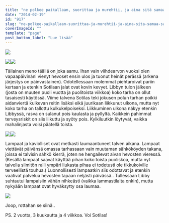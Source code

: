 ```yaml
---
title: "ne polkee paikallaan, suorittaa ja murehtii, ja aina sitä samaa saa."
date: "2014-02-19"
id: "917"
slug: "ne-polkee-paikallaan-suorittaa-ja-murehtii-ja-aina-sita-samaa-saa"
coverImageId: ""
template: "page"
post_button_label: "Lue lisää"
---
```


[![](images/IMG_00971_.png)](http://4.bp.blogspot.com/-PEGkWs_LGew/UwTyiZNQ3VI/AAAAAAAAH7Y/TBbNP6A6zzk/s1600/IMG_00971_.png)

  

[![](images/IMG_00701_.png)](http://1.bp.blogspot.com/-lyFSWixZRqM/UwTyg6oEoYI/AAAAAAAAH7A/bBIMMZrKxlw/s1600/IMG_00701_.png)[![](images/IMG_00711_.png)](http://3.bp.blogspot.com/-NsW-NWumJSI/UwTyhAaf4VI/AAAAAAAAH7I/BH4lNLuGfPQ/s1600/IMG_00711_.png)

  

Tällainen meno täällä on joka aamu. Ihan vain viihdearvon vuoksi olen vapaapäivinäni vienyt hevoset ensin ulos ja tuonut heinät perässä (arkena järjestys on päinvastainen). Odotellessaan molemmat piehtaroivat pariin kertaan ja etenkin Sotilaan jalat ovat kovin kevyet. Libbyn tulon jälkeen (josta on muuten puoli vuotta ja puolitoista viikkoa) koko tarha on ollut tasaisesti käytössä. Viime talvena Sotilas teki jokusen polun tarhan poikki aidanviertä kulkevan reitin lisäksi eikä juurikaan liikkunut ulkona, mutta nyt koko tarha on tallottu kulkukelpoiseksi. Liikkuminen ulkona näkyy etenkin Libbyssä, rasva on sulanut pois kaulasta ja pyllyltä. Kaikkein pahimmat terveysriskit on siis liikuttu ja syöty pois. Kylkiluutkin löytyvät, vaikka mahalinjasta voisi päätellä toista.

  

[![](images/IMG_01051.JPG)](http://1.bp.blogspot.com/-ItFvlu9QVvs/UwTyinSTzFI/AAAAAAAAH7k/mTEASFujbic/s1600/IMG_01051.JPG)[![](images/IMG_00891_.png)](http://1.bp.blogspot.com/-gGiUOitjhe0/UwTyhIQc5KI/AAAAAAAAH7Q/V0Yu86YddmM/s1600/IMG_00891_.png)

  

Lampaat ja kaviolliset ovat metkasti laumaantuneet talven aikana. Lampaat viettävät päivänsä omassa tarhassaan vain muutaman sähkököyden takana, joissa ei talvisin sähkö kierrä, joten ne hengailevat aivan hevosten vieressä. (Kesällä lampaat saavat käyttää pihan koko toista puoliskoa, mutta nyt talvella silmitön ralli ympäri liukasta pihaa ei todetusti ole tikkukoiville terveellistä touhua.) Luonnollisesti lampaatkin siis odottavat ja etenkin vaativat palvelua hevosten tapaan neljästi päivässä.. Tullessaan Libby suhtautui lampaisiin vähän nihkeästi (vaikka lammastilalta onkin), mutta nykyään lampaat ovat hyväksytty osa laumaa.

  

[![](images/IMG_01471_.png)](http://2.bp.blogspot.com/-GOVxe7wQT9Y/UwTyjFF5MCI/AAAAAAAAH7s/WGCtElyAj70/s1600/IMG_01471_.png)

  

Joop, rottahan se siinä..

PS. 2 vuotta, 3 kuukautta ja 4 viikkoa. Voi Sotilas!
